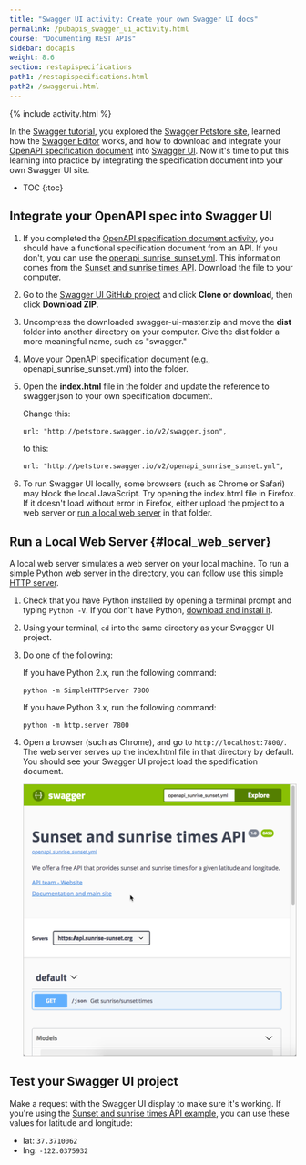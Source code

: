 ```yaml
---
title: "Swagger UI activity: Create your own Swagger UI docs"
permalink: /pubapis_swagger_ui_activity.html
course: "Documenting REST APIs"
sidebar: docapis
weight: 8.6
section: restapispecifications
path1: /restapispecifications.html
path2: /swaggerui.html
---
```


{% include activity.html %}

In the [Swagger tutorial](pubapis_swagger.html), you explored the [Swagger Petstore site](http://petstore.swagger.io/), learned how the [Swagger Editor](https://swagger.io/swagger-editor/) works, and how to download and integrate your [OpenAPI specification document](pubapis_openapi_tutorial_overview.html) into [Swagger UI](https://github.com/swagger-api/swagger-ui). Now it's time to put this learning into practice by integrating the specification document into your own Swagger UI site.

* TOC
{:toc}

## Integrate your OpenAPI spec into Swagger UI

1.  If you completed the [OpenAPI specification document activity](pubapis_openapi_activity.html), you should have a functional specification document from an API. If you don't, you can use the [openapi_sunrise_sunset.yml](/learnapidoc/assets/files/swagger-sunrise-sunset/openapi_sunrise_sunset.yml). This information comes from the [Sunset and sunrise times API](https://sunrise-sunset.org/api). Download the file to your computer.
2.  Go to the [Swagger UI GitHub project](https://github.com/swagger-api/swagger-ui) and click **Clone or download**, then click **Download ZIP**.
3.  Uncompress the downloaded swagger-ui-master.zip and move the **dist** folder into another directory on your computer. Give the dist folder a more meaningful name, such as "swagger."
4.  Move your OpenAPI specification document (e.g., openapi_sunrise_sunset.yml) into the folder.
5.  Open the **index.html** file in the folder and update the reference to swagger.json to your own specification document.

    Change this:

    ```html
    url: "http://petstore.swagger.io/v2/swagger.json",
    ```

    to this:

    ```html
    url: "http://petstore.swagger.io/v2/openapi_sunrise_sunset.yml",
    ```

6.  To run Swagger UI locally, some browsers (such as Chrome or Safari) may block the local JavaScript. Try opening the index.html file in Firefox. If it doesn't load without error in Firefox, either upload the project to a web server or [run a local web server](#local_web_server) in that folder.

## Run a Local Web Server {#local_web_server}

A local web server simulates a web server on your local machine. To run a simple Python web server in the directory, you can follow use this [simple HTTP server](https://developer.mozilla.org/en-US/docs/Learn/Common_questions/set_up_a_local_testing_server).

1.  Check that you have Python installed by opening a terminal prompt and typing `Python -V`. If you don't have Python, [download and install it](https://www.python.org/downloads/).
2.  Using your terminal, `cd` into the same directory as your Swagger UI project.
3.  Do one of the following:

    If you have Python 2.x, run the following command:

    ```
    python -m SimpleHTTPServer 7800
    ```

    If you have Python 3.x, run the following command:

    ```
    python -m http.server 7800
    ```

4.  Open a browser (such as Chrome), and go to `http://localhost:7800/`. The web server serves up the index.html file in that directory by default. You should see your Swagger UI project load the spedification document.

    <a href="/learnapidoc/assets/files/swagger-sunrise-sunset/index.html" class="noExtIcon"><img class="medium" src="images/sunset_and_sunrise_swaggerui.png"/></a>


## Test your Swagger UI project

Make a request with the Swagger UI display to make sure it's working. If you're using the [Sunset and sunrise times API example](/learnapidoc/assets/files/swagger-sunrise-sunset/index.html), you can use these values for latitude and longitude:

* lat: `37.3710062`
* lng: `-122.0375932`
